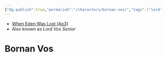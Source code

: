 ```yaml
---
{"dg-publish":true,"permalink":"/characters/bornan-vos/","tags":["lord","unfinished"],"dgHomeLink":false}
---
```


- [When Eden Was Lost (Ao3)](https://archiveofourown.org/works/19334440/chapters/45992584)
- Also known as *Lord Vos Senior*

# Bornan Vos
